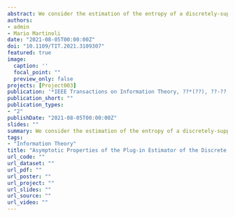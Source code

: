 ```yaml
---
abstract: We consider the estimation of the entropy of a discretely-supported time series through a plug-in estimator. We provide a correction of the bias and we study the asymptotic properties of the estimator. We show that the widely-used correction proposed by Roulston (1999) is incorrect as it does not remove the $O\left(N^{-1}\right)$ part of the bias while ours does. We provide the asymptotic distribution and we show that it differs when the values taken by the marginal distribution of the process are equiprobable (a situation that we call *degeneracy*) and when they are not. We introduce estimators of the bias, the variance and the distribution under degeneracy and we study the estimation error. Finally, we propose a goodness-of-fit test based on entropy and give two motivations for it. The theoretical results are supported by specific numerical examples.
authors:
- admin
- Mario Martinoli
date: "2021-08-05T00:00:00Z"
doi: "10.1109/TIT.2021.3109307"
featured: true
image:
  caption: ''
  focal_point: ""
  preview_only: false
projects: [Project003]
publication: '*IEEE Transactions on Information Theory, ??*(??), ??-??'
publication_short: ""
publication_types:
- "2"
publishDate: "2021-08-05T00:00:00Z"
slides: ""
summary: We consider the estimation of the entropy of a discretely-supported time series through a plug-in estimator. We provide a correction of the bias and we study the asymptotic properties of the estimator. We show that the widely-used correction proposed by Roulston (1999) is incorrect as it does not remove the $O\left(N^{-1}\right)$ part of the bias while ours does. We provide the asymptotic distribution and we show that it differs when the values taken by the marginal distribution of the process are equiprobable (a situation that we call *degeneracy*) and when they are not. We introduce estimators of the bias, the variance and the distribution under degeneracy and we study the estimation error. Finally, we propose a goodness-of-fit test based on entropy and give two motivations for it. The theoretical results are supported by specific numerical examples.
tags:
- "Information Theory"
title: "Asymptotic Properties of the Plug-in Estimator of the Discrete Entropy under Dependence"
url_code: ""
url_dataset: ""
url_pdf: ""
url_poster: ""
url_project: ""
url_slides: ""
url_source: ""
url_video: ""
---
```


<script type="text/javascript" src="//cdn.plu.mx/widget-details.js"></script>
<a href="https://plu.mx/plum/a/?doi=10.1108/EBHRM-09-2019-0079" class="plumx-details"></a>

